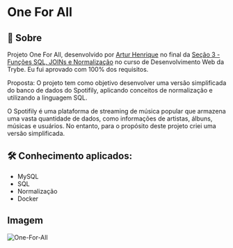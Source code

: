 # One For All

## :page_with_curl: Sobre

Projeto One For All, desenvolvido por [Artur Henrique](https://github.com/ArturHAlves)
no final da [Seção 3 - Funções SQL, JOINs e Normalização](https://github.com/ArturHAlves/trybe-exercises/tree/main/03-Modulo-Back-End/Secao-03-Funcoes-SQL-JOINs-Normalizacao)
no curso de Desenvolvimento Web da Trybe. Eu fui aprovado com 100% dos requisitos. 

Proposta: O projeto tem como objetivo desenvolver uma versão simplificada do banco de dados do Spotifily, aplicando conceitos de normalização e utilizando a linguagem SQL.

O Spotifily é uma plataforma de streaming de música popular que armazena uma vasta quantidade de dados, como informações de artistas, álbuns, músicas e usuários. No entanto, para o propósito deste projeto criei uma versão simplificada.

## :hammer_and_wrench: Conhecimento aplicados:

* MySQL
* SQL
* Normalização
* Docker

## Imagem

![One-For-All](https://github.com/tryber/sd-027-a-project-shopping-cart/assets/111790827/cc534abb-a132-418e-a0a9-16c108742a90)
